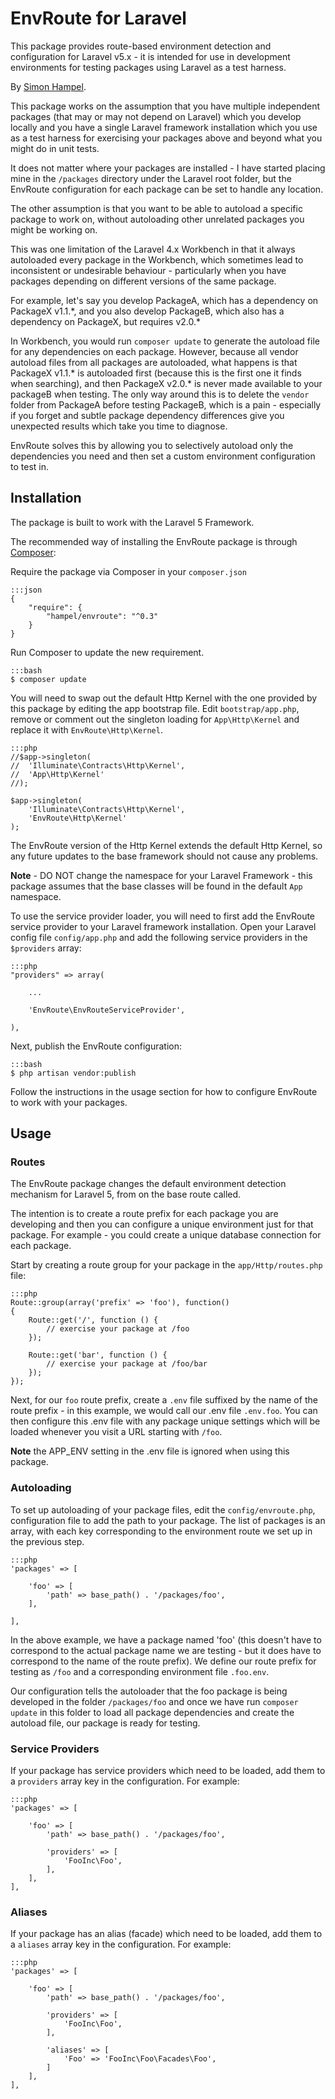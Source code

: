 EnvRoute for Laravel
====================

This package provides route-based environment detection and configuration for Laravel v5.x - it is intended for use in 
development environments for testing packages using Laravel as a test harness.

By [Simon Hampel](http://hampelgroup.com/).

This package works on the assumption that you have multiple independent packages (that may or may not depend on Laravel)
which you develop locally and you have a single Laravel framework installation which you use as a test harness for
exercising your packages above and beyond what you might do in unit tests.

It does not matter where your packages are installed - I have started placing mine in the `/packages` directory under
the Laravel root folder, but the EnvRoute configuration for each package can be set to handle any location.
 
The other assumption is that you want to be able to autoload a specific package to work on, without autoloading other 
unrelated packages you might be working on.

This was one limitation of the Laravel 4.x Workbench in that it always autoloaded every package in the Workbench, which
sometimes lead to inconsistent or undesirable behaviour - particularly when you have packages depending on different
versions of the same package.

For example, let's say you develop PackageA, which has a dependency on PackageX v1.1.\*, and you also develop PackageB, 
which also has a dependency on PackageX, but requires v2.0.\*

In Workbench, you would run `composer update` to generate the autoload file for any dependencies on each package.
However, because all vendor autoload files from all packages are autoloaded, what happens is that PackageX v1.1.\* is 
autoloaded first (because this is the first one it finds when searching), and then PackageX v2.0.\* is never made 
available to your packageB when testing. The only way around this is to delete the `vendor` folder from PackageA before
testing PackageB, which is a pain - especially if you forget and subtle package dependency differences give you 
unexpected results which take you time to diagnose.

EnvRoute solves this by allowing you to selectively autoload only the dependencies you need and then set a custom
environment configuration to test in.

Installation
------------

The package is built to work with the Laravel 5 Framework.

The recommended way of installing the EnvRoute package is through [Composer](http://getcomposer.org):

Require the package via Composer in your `composer.json`

    :::json
    {
        "require": {
            "hampel/envroute": "^0.3"
        }
    }

Run Composer to update the new requirement.

    :::bash
    $ composer update

You will need to swap out the default Http Kernel with the one provided by this package by editing the app bootstrap
file. Edit `bootstrap/app.php`, remove or comment out the singleton loading for `App\Http\Kernel` and replace it with
`EnvRoute\Http\Kernel`.

    :::php
    //$app->singleton(
    //	'Illuminate\Contracts\Http\Kernel',
    //	'App\Http\Kernel'
    //);
    
    $app->singleton(
    	'Illuminate\Contracts\Http\Kernel',
    	'EnvRoute\Http\Kernel'
    );

The EnvRoute version of the Http Kernel extends the default Http Kernel, so any future updates to the base framework
should not cause any problems.

**Note** - DO NOT change the namespace for your Laravel Framework - this package assumes that the base classes will be
found in the default `App` namespace.

To use the service provider loader, you will need to first add the EnvRoute service provider to your Laravel framework
installation. Open your Laravel config file `config/app.php` and add the following service providers in the 
`$providers` array:

    :::php
    "providers" => array(

        ...

    	'EnvRoute\EnvRouteServiceProvider',

    ),

Next, publish the EnvRoute configuration:

    :::bash
    $ php artisan vendor:publish

Follow the instructions in the usage section for how to configure EnvRoute to work with your packages. 

Usage
-----

### Routes ###

The EnvRoute package changes the default environment detection mechanism for Laravel 5, from on the base route called.

The intention is to create a route prefix for each package you are developing and then you can configure a unique
environment just for that package. For example - you could create a unique database connection for each package.
 
Start by creating a route group for your package in the `app/Http/routes.php` file:

    :::php
    Route::group(array('prefix' => 'foo'), function()
    {
    	Route::get('/', function () {
    		// exercise your package at /foo
    	});
    
    	Route::get('bar', function () {
    		// exercise your package at /foo/bar
    	});
    });

Next, for our `foo` route prefix, create a `.env` file suffixed by the name of the route prefix - in this example, we
would call our .env file `.env.foo`. You can then configure this .env file with any package unique settings which will
be loaded whenever you visit a URL starting with `/foo`.

**Note** the APP_ENV setting in the .env file is ignored when using this package.

### Autoloading ###

To set up autoloading of your package files, edit the `config/envroute.php`, configuration file to add the path to your
package. The list of packages is an array, with each key corresponding to the environment route we set up in the 
previous step.

    :::php
    'packages' => [
    
    	'foo' => [
    		'path' => base_path() . '/packages/foo',
    	],
    
    ],
    
In the above example, we have a package named 'foo' (this doesn't have to correspond to the actual package name we are
testing - but it does have to correspond to the name of the route prefix). We define our route prefix for testing as
`/foo` and a corresponding environment file `.foo.env`.
 
Our configuration tells the autoloader that the foo package is being developed in the folder `/packages/foo` and once we
have run `composer update` in this folder to load all package dependencies and create the autoload file, our package
is ready for testing.

### Service Providers ###

If your package has service providers which need to be loaded, add them to a `providers` array key in the configuration.
For example:

    :::php
    'packages' => [
    
    	'foo' => [
    		'path' => base_path() . '/packages/foo',
    
    		'providers' => [
    			'FooInc\Foo',
    		],
    	],
    ],

### Aliases ###

If your package has an alias (facade) which need to be loaded, add them to a `aliases` array key in the configuration.
For example:

    :::php
    'packages' => [
    
    	'foo' => [
    		'path' => base_path() . '/packages/foo',
    
    		'providers' => [
    			'FooInc\Foo',
    		],
    		
    		'aliases' => [
    			'Foo' => 'FooInc\Foo\Facades\Foo',
    		]
    	],
    ],
